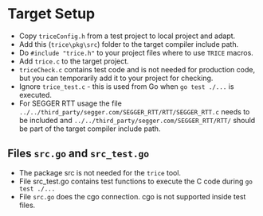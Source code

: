 # Target Setup

- Copy `triceConfig.h` from a test project to local project and adapt.
- Add this (`trice\pkg\src`) folder to the target compiler include path.
- Do `#include "trice.h"` to your project files where to use `TRICE` macros.
- Add `trice.c` to the target project.
- `triceCheck.c` contains test code and is not needed for production code, but you can temporarily add it to your project for checking.
- Ignore `trice_test.c` - this is used from Go when `go test ./...` is executed.
- For SEGGER RTT usage the file `../../third_party/segger.com/SEGGER_RTT/RTT/SEGGER_RTT.c` needs to be included and `../../third_party/segger.com/SEGGER_RTT/RTT/` should be part of the target compiler include path.

## Files `src.go` and `src_test.go`

- The package src is not needed for the `trice` tool.
- File src_test.go contains test functions to execute the C code during `go test ./...`
- File `src.go` does the cgo connection. cgo is not supported inside test files.
